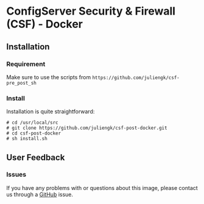 # ConfigServer Security & Firewall (CSF) - Docker

## Installation
### Requirement
Make sure to use the scripts from `https://github.com/juliengk/csf-pre_post_sh`

### Install
Installation is quite straightforward:

```
# cd /usr/local/src
# git clone https://github.com/juliengk/csf-post-docker.git
# cd csf-post-docker
# sh install.sh
```

## User Feedback
### Issues

If you have any problems with or questions about this image, please contact us through a [GitHub](https://github.com/juliengk/csf-post-docker/issues) issue.
